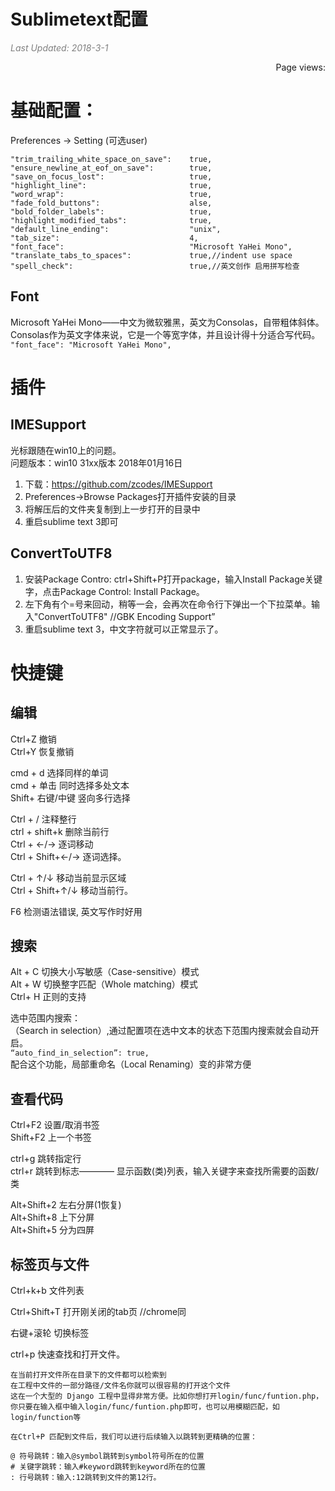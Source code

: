 # Sublimetext配置

<i style="color:grey">Last Updated: 2018-3-1</i>  
<script async src="//dn-lbstatics.qbox.me/busuanzi/2.3/busuanzi.pure.mini.js"></script>
<span id="busuanzi_container_page_pv" style="float:right;">
  Page views: <span id="busuanzi_value_page_pv"></span>
</span><br>



# 基础配置：
Preferences -> Setting (可选user)

    "trim_trailing_white_space_on_save":	true,
    "ensure_newline_at_eof_on_save":		true,
    "save_on_focus_lost":					true,
    "highlight_line":						true,
    "word_wrap":							true,
    "fade_fold_buttons":					alse,
    "bold_folder_labels":					true,
    "highlight_modified_tabs":				true,
    "default_line_ending":					"unix",
    "tab_size":								4,
    "font_face":							"Microsoft YaHei Mono",
    "translate_tabs_to_spaces":				true,//indent use space
    "spell_check":							true,//英文创作 启用拼写检查



## Font
Microsoft YaHei Mono——中文为微软雅黑，英文为Consolas，自带粗体斜体。  
Consolas作为英文字体来说，它是一个等宽字体，并且设计得十分适合写代码。  
```"font_face": "Microsoft YaHei Mono",```










# 插件

## IMESupport
光标跟随在win10上的问题。  
问题版本：win10 31xx版本 2018年01月16日

1. 下载：https://github.com/zcodes/IMESupport
2. Preferences->Browse Packages打开插件安装的目录
3. 将解压后的文件夹复制到上一步打开的目录中
4. 重启sublime text 3即可

## ConvertToUTF8

1. 安装Package Contro:
	ctrl+Shift+P打开package，输入Install Package关键字，点击Package Control: Install Package。
2. 左下角有个=号来回动，稍等一会，会再次在命令行下弹出一个下拉菜单。输入"ConvertToUTF8"
	//GBK Encoding Support”
3. 重启sublime text 3，中文字符就可以正常显示了。











<!--

## Boxy theme(集成多个主题)
1. Package Control: Install Package——>Boxy Theme——>[Enter]
2. 激活theme： Command Palette选择Boxy Theme: Activation





## python support——sublime REPL
1. 打开Sublime text 3 安装package control
2. Ctrl+shift+p 键入 install packages稍等片刻后 键入 SublimeREPL 安装
    激活：通过选项Tools->SublimeREPL->Python就可以看到效果了
3. 键位绑定：
    每次通过Tools->SublimeREPL->Python这样的方式比较繁琐，将这样的操作和一个按键如F1绑定，Preferences->Key Bindings-User:

    {"keys":["f1"],
    "caption": "SublimeREPL: Python",
    "command": "run_existing_window_command", "args":
    {"id": "repl_python",
    "file": "config/Python/Main.sublime-menu"}}
    ,
    {"keys":["f5"],
    "caption": "SublimeREPL: Python - RUN current file",
    "command": "run_existing_window_command", "args":
    {"id": "repl_python_run",
    "file": "config/Python/Main.sublime-menu"}}
4. 注意：
**REPL需要python环境支持**

	while (True):
		print hi
死循环的程序用StF5去跑会崩溃, 并且跑不了





## 拓展包管理
Show the same open file in multiple：
	File -> New View into File

delete:在软件菜单里preferences->browse packages，打开的那个目录，把Sublime Text 3那层目录全删了就可以了。这里存着用户数据，卸载或者升级时是不会动这里的数据的

https://www.sublimetext.com/docs/3/revert.html
 -->








# 快捷键




## 编辑

Ctrl+Z 				撤销  
Ctrl+Y 				恢复撤销  
  
cmd  + d          	选择同样的单词  
cmd  + 单击       	同时选择多处文本  
Shift+ 右键/中键		竖向多行选择  
  
Ctrl + /         	注释整行  
ctrl + shift+k 		删除当前行  
Ctrl + ←/→ 		逐词移动  
Ctrl + Shift+←/→	逐词选择。  
  
Ctrl + ↑/↓  			移动当前显示区域  
Ctrl + Shift+↑/↓		移动当前行。  
  
F6 					检测语法错误, 英文写作时好用  





## 搜索

Alt + C         切换大小写敏感（Case-sensitive）模式  
Alt + W         切换整字匹配（Whole matching）模式  
Ctrl+ H 			正则的支持  
  
选中范围内搜索：  
（Search in selection）,通过配置项在选中文本的状态下范围内搜索就会自动开启。  
	```“auto_find_in_selection”: true,```  
配合这个功能，局部重命名（Local Renaming）变的非常方便  






## 查看代码

Ctrl+F2 	设置/取消书签  
Shift+F2 	上一个书签  
  
ctrl+g 		跳转指定行  
ctrl+r 		跳转到标志————			显示函数(类)列表，输入关键字来查找所需要的函数/类  
  
Alt+Shift+2	左右分屏(1恢复)  
Alt+Shift+8 上下分屏  
Alt+Shift+5 分为四屏  
  





## 标签页与文件
Ctrl+k+b 		文件列表  

Ctrl+Shift+T 	打开刚关闭的tab页 //chrome同  

右键+滚轮		切换标签  
  
ctrl+p 快速查找和打开文件。  

	在当前打开文件所在目录下的文件都可以检索到  
	在工程中文件的一部分路径/文件名你就可以很容易的打开这个文件  
	这在一个大型的 Django 工程中显得非常方便。比如你想打开login/func/funtion.php，你只要在输入框中输入login/func/funtion.php即可，也可以用模糊匹配，如login/function等  
  
	在Ctrl+P 匹配到文件后，我们可以进行后续输入以跳转到更精确的位置：  
  
	@ 符号跳转：输入@symbol跳转到symbol符号所在的位置  
	# 关键字跳转：输入#keyword跳转到keyword所在的位置  
	: 行号跳转：输入:12跳转到文件的第12行。  
